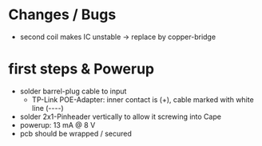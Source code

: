 # Changes / Bugs

- second coil makes IC unstable -> replace by copper-bridge

# first steps & Powerup

- solder barrel-plug cable to input
  - TP-Link POE-Adapter: inner contact is (+), cable marked with white line (----)
- solder 2x1-Pinheader vertically to allow it screwing into Cape
- powerup: 13 mA @ 8 V
- pcb should be wrapped / secured
